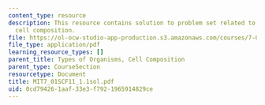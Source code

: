 ```yaml
---
content_type: resource
description: This resource contains solution to problem set related to types of organisms,
  cell composition.
file: https://ol-ocw-studio-app-production.s3.amazonaws.com/courses/7-01sc-fundamentals-of-biology-fall-2011/0cd794261aaf33e3f7921965914829ce_MIT7_01SCF11_1.1sol.pdf
file_type: application/pdf
learning_resource_types: []
parent_title: Types of Organisms, Cell Composition
parent_type: CourseSection
resourcetype: Document
title: MIT7_01SCF11_1.1sol.pdf
uid: 0cd79426-1aaf-33e3-f792-1965914829ce
---
```

